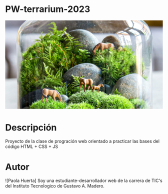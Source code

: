 # PW-terrarium-2023
![Terrarium image](./images/terrarium.jpg)

# Descripción
Proyecto de la clase de progración web orientado 
a practicar las bases del código HTML + CSS + JS

# Autor
![Paola Huerta]
Soy una estudiante-desarrollador web de la carrera de TIC's del Instituto Tecnologico de Gustavo A. Madero. 